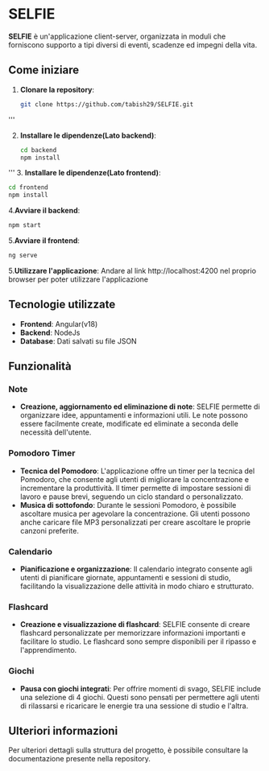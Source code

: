 # SELFIE

**SELFIE** è un'applicazione client-server, organizzata in moduli che forniscono supporto a tipi diversi di eventi, scadenze ed impegni della vita.

## Come iniziare

1. **Clonare la repository**:
   ```bash
   git clone https://github.com/tabish29/SELFIE.git
  '''

2. **Installare le dipendenze(Lato backend)**:
   ```bash
   cd backend
   npm install
  '''
3. **Installare le dipendenze(Lato frontend)**:
   ```bash
   cd frontend
   npm install
```
4.**Avviare il backend**:
   ```bash
  npm start
```
5.**Avviare il frontend**:
   ```bash
  ng serve
```
5.**Utilizzare l'applicazione**:
  Andare al link http://localhost:4200 nel proprio browser per poter utilizzare l'applicazione
  
## Tecnologie utilizzate

- **Frontend**: Angular(v18)
- **Backend**: NodeJs
- **Database**: Dati salvati su file JSON

## Funzionalità

### Note
- **Creazione, aggiornamento ed eliminazione di note**: SELFIE permette di organizzare idee, appuntamenti e informazioni utili. Le note possono essere facilmente create, modificate ed eliminate a seconda delle necessità dell'utente.
  
### Pomodoro Timer
- **Tecnica del Pomodoro**: L'applicazione offre un timer per la tecnica del Pomodoro, che consente agli utenti di migliorare la concentrazione e incrementare la produttività. Il timer permette di impostare sessioni di lavoro e pause brevi, seguendo un ciclo standard o personalizzato.
- **Musica di sottofondo**: Durante le sessioni Pomodoro, è possibile ascoltare musica per agevolare la concentrazione. Gli utenti possono anche caricare file MP3 personalizzati per creare ascoltare le proprie canzoni preferite.

### Calendario
- **Pianificazione e organizzazione**: Il calendario integrato consente agli utenti di pianificare giornate, appuntamenti e sessioni di studio, facilitando la visualizzazione delle attività in modo chiaro e strutturato.

### Flashcard
- **Creazione e visualizzazione di flashcard**: SELFIE consente di creare flashcard personalizzate per memorizzare informazioni importanti e facilitare lo studio. Le flashcard sono sempre disponibili per il ripasso e l'apprendimento.

### Giochi
- **Pausa con giochi integrati**: Per offrire momenti di svago, SELFIE include una selezione di 4 giochi. Questi sono pensati per permettere agli utenti di rilassarsi e ricaricare le energie tra una sessione di studio e l'altra.

## Ulteriori informazioni

Per ulteriori dettagli sulla struttura del progetto, è possibile consultare la documentazione presente nella repository.
